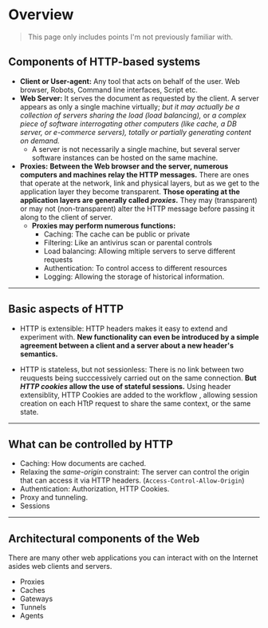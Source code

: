 # Overview
> This page only includes points I'm not previously familiar with.

## Components of HTTP-based systems
- **Client or User-agent:** Any tool that acts on behalf of the user. Web browser, Robots, Command line interfaces, Script etc.
- **Web Server:** It serves the document as requested by the client. A server appears as only a single machine virtually; *but it may actually be a collection of servers sharing the load (load balancing),* or *a complex piece of software interrogating other computers (like cache, a DB server, or e-commerce servers), totally or partially generating content on demand.*
  - A server is not necessarily a single machine, but several server software instances can be hosted on the same machine.
- **Proxies:** **Between the Web browser and the server, numerous computers and machines relay the HTTP messages.** There are ones that operate at the network, link and physical layers, but as we get to the application layer they become transparent. **Those operating at the application layers are generally called *proxies*.** They may (transparent) or may not (non-transparent) alter the HTTP message before passing it along to the client of server.
  - **Proxies may perform numerous functions:**
    - Caching: The cache can be public or private
    - Filtering: Like an antivirus scan or parental controls
    - Load balancing: Allowing mltiple servers to serve different requests
    - Authentication: To control access to different resources
    - Logging: Allowing the storage of historical information.

---
## Basic aspects of HTTP
- HTTP is extensible: HTTP headers makes it easy to extend and experiment with. **New functionality can even be introduced by a simple agreement between a client and a server about a new header's semantics.**

- HTTP is stateless, but not sessionless: There is no link between two reuquests being succcessively carried out on the same connection. **But _HTTP cookies_ allow the use of stateful sessions.** Using header extensiblity, HTTP Cookies are added to the workflow , allowing session creation on each HTtP request to share the same context, or the same state.

---
## What can be controlled by HTTP
- Caching: How documents are cached.
- Relaxing the *same-origin* constraint: The server can control the origin that can access it via HTTP headers. (`Access-Control-Allow-Origin`)
- Authentication: Authorization, HTTP Cookies.
- Proxy and tunneling.
- Sessions

---
## Architectural components of the Web
There are many other web applications you can interact with on the Internet asides web clients and servers.

- Proxies
- Caches
- Gateways
- Tunnels
- Agents